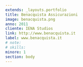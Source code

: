 ```yaml
---
extends: _layouts.portfolio
title: Benacquista Assicurazioni
image: benacquista.png
anno: 2011
cliente: IENA Studios
link: http://www.benacquista.it
label: www.benacquista.it
# note: 
# skills: 
minore: 1
section: body
---
```


